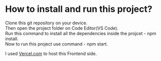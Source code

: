 # How to install and run this project?

Clone this git repository on your device.\
Then open the project folder on Code Editor(VS Code).\
Run this command to install all the dependencies inside the projcet - npm install.\
Now to run this project use command - npm start.

I used [Vercel.com](https://vercel.com/) to host this Frontend side.
 
